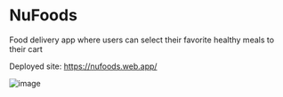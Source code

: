 # NuFoods

Food delivery app where users can select their favorite healthy meals to their cart

Deployed site: https://nufoods.web.app/

![image](https://user-images.githubusercontent.com/93007802/176020638-8c3ae149-0cf7-4757-b3f2-d55cf508a565.png)
